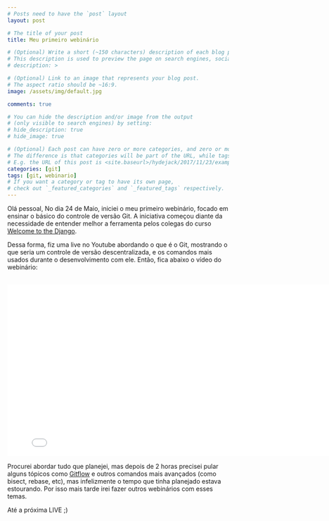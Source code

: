 ```yaml
---
# Posts need to have the `post` layout
layout: post

# The title of your post
title: Meu primeiro webinário

# (Optional) Write a short (~150 characters) description of each blog post.
# This description is used to preview the page on search engines, social media, etc.
# description: >

# (Optional) Link to an image that represents your blog post.
# The aspect ratio should be ~16:9.
image: /assets/img/default.jpg

comments: true

# You can hide the description and/or image from the output
# (only visible to search engines) by setting:
# hide_description: true
# hide_image: true

# (Optional) Each post can have zero or more categories, and zero or more tags.
# The difference is that categories will be part of the URL, while tags will not.
# E.g. the URL of this post is <site.baseurl>/hydejack/2017/11/23/example-content/
categories: [git]
tags: [git, webinario]
# If you want a category or tag to have its own page,
# check out `_featured_categories` and `_featured_tags` respectively.
---
```


Olá pessoal, No dia 24 de Maio, iniciei o meu primeiro webinário, focado
em ensinar o básico do controle de versão Git. A iniciativa começou
diante da necessidade de entender melhor a ferramenta pelos colegas do
curso [Welcome to the Django](http://welcometothedjango.com.br/).

Dessa forma, fiz uma live no Youtube abordando o que é o Git, mostrando o que seria um controle de versão descentralizada, e os comandos mais usados durante o desenvolvimento com ele. Então, fica abaixo o vídeo do
webinário:

<br>
<iframe title="YouTube video player" width="800" height="390" src="//www.youtube.com/embed/ubYaLJDWhSY" frameborder="0" allowfullscreen=""></iframe>
<br>

Procurei abordar tudo que planejei, mas depois de 2 horas precisei pular
alguns tópicos como
[Gitflow](http://nvie.com/posts/a-successful-git-branching-model/) e
outros comandos mais avançados (como bisect, rebase, etc), mas
infelizmente o tempo que tinha planejado estava estourando. Por isso
mais tarde irei fazer outros webinários com esses temas.

Até a próxima LIVE ;)

